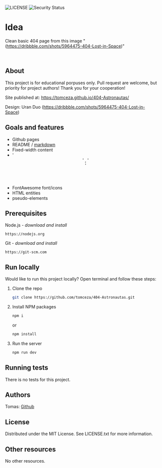 ![LICENSE](https://img.shields.io/badge/license-MIT-blue.svg?style=flat-square)
![Security Status](https://img.shields.io/security-headers?label=Security&url=https%3A%2F%2Fgithub.com&style=flat-square)

# Idea

Clean basic 404 page from this image "(https://dribbble.com/shots/5964475-404-Lost-in-Space)"

<br>

## About

This project is for educational porpuses only. Pull request are welcome, but priority for project authors! Thank you for your cooperation!

Site published at: https://tomceza.github.io/404-Astronautas/

Design: Uran Duo (https://dribbble.com/shots/5964475-404-Lost-in-Space)

## Goals and features

-   Github pages
-   README / [markdown](https://docs.github.com/en/get-started/writing-on-github/getting-started-with-writing-and-formatting-on-github/basic-writing-and-formatting-syntax)
-   Fixed-width content
-   '<header>' , '<footer>'
-   FontAwesome font/icons
-   HTML entities
-   pseudo-elements

## Prerequisites

Node.js - _download and install_

```
https://nodejs.org
```

Git - _download and install_

```
https://git-scm.com
```

## Run locally

Would like to run this project locally? Open terminal and follow these steps:

1. Clone the repo
    ```sh
    git clone https://github.com/tomceza/404-Astronautas.git
    ```
2. Install NPM packages
    ```sh
    npm i
    ```
    or
    ```sh
    npm install
    ```
3. Run the server
    ```sh
    npm run dev
    ```

## Running tests

There is no tests for this project.

## Authors

Tomas: [Github](https://github.com/Tomceza)

## License

Distributed under the MIT License. See LICENSE.txt for more information.

## Other resources

No other resources.

